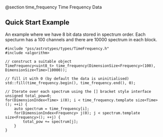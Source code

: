 @section time_frequency Time Frequency Data

## Quick Start Example
An example where we have 8 bit data stored in spectrum order. 
Each specturm has a 100 channels and there are 10000 spectrum in each block.


~~~~{.cpp}
#include "pss/astrotypes/types/TimeFrequency.h"
#include <algorithm>

// construct a suitable object
TimeFrequency<uint8_t> time_frequency(DimensionSize<Frequency>(100), DimensionSize<Time>(10000));

// fill it with 0 (by default the data is uninitialised)
std::fill(time_frequency.begin(), time_frequency.end(), 0);

// Iterate over each spectrum using the [] bracket style interface
unsigned total_pow=0;
for(DimensionIndex<Time> i(0); i < time_frequency.template size<Time>(); ++i) {
    auto spectrum = time_frequency[i];
    for(DimensionIndex<Frequency> j(0); j < spectrum.template size<Frequency>(); ++j) {
        total_pow += spectrum[j];
    }
}

~~~~

